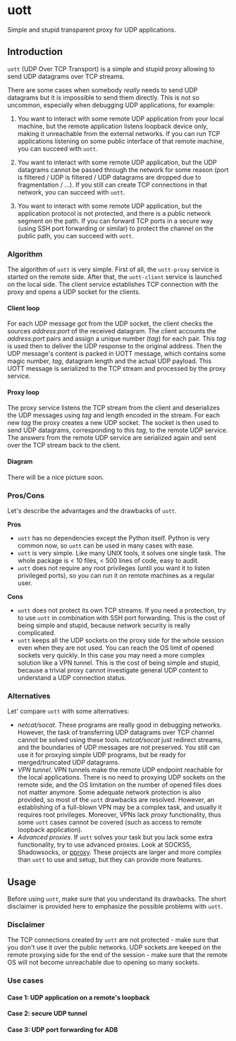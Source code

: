# uott

Simple and stupid transparent proxy for UDP applications.

## Introduction

`uott` (UDP Over TCP Transport) is a simple and stupid proxy allowing to send UDP
datagrams over TCP streams.

There are some cases when somebody *really* needs to send UDP datagrams but it
is impossible to send them directly. This is not so uncommon, especially when
debugging UDP applications, for example:

1. You want to interact with some remote UDP application from your local
   machine, but the remote application listens loopback device only, making it
   unreachable from the external networks. If you can run TCP applications
   listening on some public interface of that remote machine, you can succeed
   with `uott`.

1. You want to interact with some remote UDP application, but the UDP datagrams
   cannot be passed through the network for some reason (port is filtered / UDP
   is filtered / UDP datagrams are dropped due to fragmentation / ...). If you
   still can create TCP connections in that network, you can succeed with
   `uott`.

1. You want to interact with some remote UDP application, but the application
   protocol is not protected, and there is a public network segment on the path.
   If you can forward TCP ports in a secure way (using SSH port forwarding or
   similar) to protect the channel on the public path, you can succeed with
   `uott`.

### Algorithm

The algorithm of `uott` is very simple. First of all, the `uott-proxy` service
is started on the remote side. After that, the `uott-client` service is launched
on the local side. The client service establishes TCP connection with the proxy
and opens a UDP socket for the clients.

#### Client loop

For each UDP message got from the UDP socket, the client checks the sources
*address:port* of the received datagram. The client accounts the *address:port*
pairs and assign a unique number (*tag*) for each pair. This *tag* is used then
to deliver the UDP response to the original address. Then the UDP message's
content is packed in UOTT message, which contains some magic number, *tag*,
datagram length and the actual UDP payload. This UOTT message is serialized to
the TCP stream and processed by the proxy service.

#### Proxy loop

The proxy service listens the TCP stream from the client and deserializes the
UDP messages using *tag* and length encoded in the stream. For each new *tag*
the proxy creates a new UDP socket. The socket is then used to send UDP
datagrams, corresponding to this *tag*, to the remote UDP service. The answers
from the remote UDP service are serialized again and sent over the TCP stream
back to the client.

#### Diagram

There will be a nice picture soon.

### Pros/Cons

Let's describe the advantages and the drawbacks of `uott`.

**Pros**

* `uott` has no dependencies except the Python itself. Python is very common
  now, so `uott` can be used in many cases with ease.
* `uott` is very simple. Like many UNIX tools, it solves one single task. The
  whole package is < 10 files, < 500 lines of code, easy to audit.
* `uott` does not require any root privileges (until you want it to listen
  privileged ports), so you can run it on remote machines as a regular user.

**Cons**

* `uott` does not protect its own TCP streams. If you need a protection, try to
  use `uott` in combination with SSH port forwarding. This is the cost of being
  simple and stupid, because network security is really complicated.
* `uott` keeps all the UDP sockets on the proxy side for the whole session even
  when they are not used. You can reach the OS limit of opened sockets very
  quickly. In this case you may need a more complex solution like a VPN tunnel.
  This is the cost of being simple and stupid, because a trivial proxy cannot
  investigate general UDP content to understand a UDP connection status.

### Alternatives

Let' compare `uott` with some alternatives:

* *netcat/socat*. These programs are really good in debugging networks. However,
  the task of transferring UDP datagrams over TCP channel cannot be solved using
  these tools. *netcat/socat* just redirect streams, and the boundaries of UDP
  messages are not preserved. You still can use it for proxying simple UDP
  programs, but be ready for merged/truncated UDP datagrams.
* *VPN tunnel*. VPN tunnels make the remote UDP endpoint reachable for the local
  applications. There is no need to proxying UDP sockets on the remote side, and
  the OS limitation on the number of opened files does not matter anymore. Some
  adequate network protection is also provided, so most of the `uott` drawbacks
  are resolved. However, an establishing of a full-blown VPN may be a complex
  task, and usually it requires root privileges. Moreover, VPNs lack *proxy*
  functionality, thus some `uott` cases cannot be covered (such as access to
  remote loopback application).
* *Advanced proxies*. If `uott` solves your task but you lack some extra
  functionality, try to use advanced proxies. Look at SOCKS5, Shadowsocks, or
  [pproxy](https://github.com/qwj/python-proxy). These projects are larger and
  more complex than `uott` to use and setup, but they can provide more features.

## Usage

Before using `uott`, make sure that you understand its drawbacks. The short
disclaimer is provided here to emphasize the possible problems with `uott`.

### Disclaimer

The TCP connections created by `uott` are not protected - make sure that you
don't use it over the public networks. UDP sockets are keeped on the remote
proxying side for the end of the session - make sure that the remote OS will not
become unreachable due to opening so many sockets.

### Use cases

#### Case 1: UDP application on a remote's loopback

#### Case 2: secure UDP tunnel

#### Case 3: UDP port forwarding for ADB
